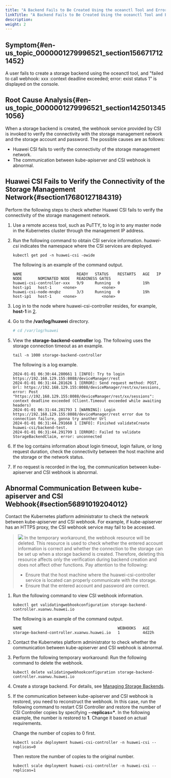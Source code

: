```yaml
---
title: "A Backend Fails to Be Created Using the oceanctl Tool and Error Message `context deadline exceeded` Is Displayed"
linkTitle: "A Backend Fails to Be Created Using the oceanctl Tool and Error Message `context deadline exceeded` Is Displayed"
description: 
weight: 2
---
```


## Symptom{#en-us_topic_0000001279996521_section1566717121452}

A user fails to create a storage backend using the oceanctl tool, and "failed to call webhook: xxx :context deadline exceeded; error: exist status 1" is displayed on the console.

## Root Cause Analysis{#en-us_topic_0000001279996521_section1425013451056}

When a storage backend is created, the webhook service provided by CSI is invoked to verify the connectivity with the storage management network and the storage account and password. The possible causes are as follows:

-   Huawei CSI fails to verify the connectivity of the storage management network.
-   The communication between kube-apiserver and CSI webhook is abnormal.

## Huawei CSI Fails to Verify the Connectivity of the Storage Management Network{#section17680127184319}

Perform the following steps to check whether Huawei CSI fails to verify the connectivity of the storage management network.

1.  Use a remote access tool, such as PuTTY, to log in to any master node in the Kubernetes cluster through the management IP address.
2.  <a name="li1895283018493"></a>Run the following command to obtain CSI service information.  _huawei-csi_  indicates the namespace where the CSI services are deployed.

    ```
    kubectl get pod -n huawei-csi -owide
    ```

    The following is an example of the command output.

    ```
    NAME                        READY   STATUS    RESTARTS   AGE   IP         NODE       NOMINATED NODE   READINESS GATES
    huawei-csi-controller-xxx   9/9     Running   0          19h   host-ip1   host-1     <none>           <none>
    huawei-csi-node-mnqbz       3/3     Running   0          19h   host-ip1   host-1     <none>           <none>
    ```

3.  Log in to the node where huawei-csi-controller resides, for example,  **host-1**  in  [2](#li1895283018493).
4.  Go to the  **/var/log/huawei**  directory.

    ```yaml
    # cd /var/log/huawei
    ```

5.  View the  **storage-backend-controller**  log. The following uses the storage connection timeout as an example.

    ```
    tail -n 1000 storage-backend-controller
    ```

    The following is a log example.

    ```
    2024-01-01 06:30:44.280661 1 [INFO]: Try to login https://192.168.129.155:8088/deviceManager/rest
    2024-01-01 06:31:44.281626 1 [ERROR]: Send request method: POST, Url: https://192.168.129.155:8088/deviceManager/rest/xx/sessions, error: Post "https://192.168.129.155:8088/deviceManager/rest/xx/sessions": context deadline exceeded (Client.Timeout exceeded while awaiting headers)
    2024-01-01 06:31:44.281793 1 [WARNING]: Login https://192.168.129.155:8088/deviceManager/rest error due to connection failure, gonna try another Url
    2024-01-01 06:31:44.291668 1 [INFO]: Finished validateCreate huawei-csi/backend-test.
    2024-01-01 06:31:44.291799 1 [ERROR]: Failed to validate StorageBackendClaim, error: unconnected
    ```

6.  If the log contains information about login timeout, login failure, or long request duration, check the connectivity between the host machine and the storage or the network status.
7.  If no request is recorded in the log, the communication between kube-apiserver and CSI webhook is abnormal.

## Abnormal Communication Between kube-apiserver and CSI Webhook{#section56891019204012}

Contact the Kubernetes platform administrator to check the network between kube-apiserver and CSI webhook. For example, if kube-apiserver has an HTTPS proxy, the CSI webhook service may fail to be accessed.

>![](/css-docs/public_sys-resources/en/icon-note.gif)
>In the temporary workaround, the webhook resource will be deleted. This resource is used to check whether the entered account information is correct and whether the connection to the storage can be set up when a storage backend is created. Therefore, deleting this resource affects only the verification during backend creation and does not affect other functions. Pay attention to the following:
>-   Ensure that the host machine where the huawei-csi-controller service is located can properly communicate with the storage.
>-   Ensure that the entered account and password are correct.

1.  Run the following command to view CSI webhook information.

    ```
    kubectl get validatingwebhookconfiguration storage-backend-controller.xuanwu.huawei.io
    ```

    The following is an example of the command output.

    ```
    NAME                                          WEBHOOKS   AGE
    storage-backend-controller.xuanwu.huawei.io   1          4d22h
    ```

2.  Contact the Kubernetes platform administrator to check whether the communication between kube-apiserver and CSI webhook is abnormal.
3.  Perform the following temporary workaround: Run the following command to delete the webhook.

    ```
    kubectl delete validatingwebhookconfiguration storage-backend-controller.xuanwu.huawei.io
    ```

4.  Create a storage backend. For details, see  [Managing Storage Backends](/docs/storage-backend-management/managing-storage-backends).
5.  If the communication between kube-apiserver and CSI webhook is restored, you need to reconstruct the webhook. In this case, run the following command to restart CSI Controller and restore the number of CSI Controller copies by specifying  **--replicas=\***. In the following example, the number is restored to  **1**. Change it based on actual requirements.

    Change the number of copies to 0 first.

    ```
    kubectl scale deployment huawei-csi-controller -n huawei-csi --replicas=0 
    ```

    Then restore the number of copies to the original number.

    ```
    kubectl scale deployment huawei-csi-controller -n huawei-csi --replicas=1
    ```

